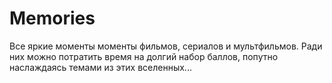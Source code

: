 # Memories
Все яркие моменты моменты фильмов, сериалов и мультфильмов. Ради них можно потратить 
время на долгий набор баллов, попутно наслаждаясь темами из этих вселенных...
